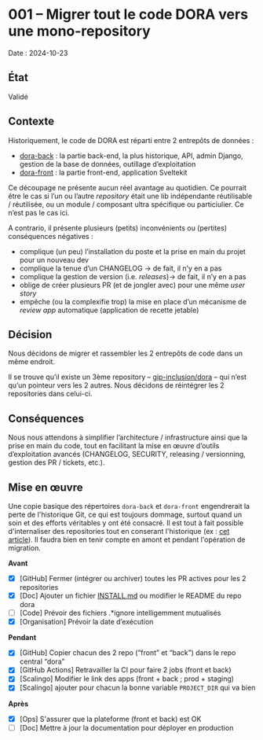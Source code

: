 
# 001 – Migrer tout le code DORA vers une mono-repository

Date : 2024-10-23

## État

Validé

## Contexte

Historiquement, le code de DORA est réparti entre 2 entrepôts de données : 

- [dora-back](https://github.com/gip-inclusion/dora-back) : la partie back-end, la plus historique, API, admin Django, gestion de la base de données, outillage d’exploitation
- [dora-front](https://github.com/gip-inclusion/dora-front) : la partie front-end, application Sveltekit

Ce découpage ne présente aucun réel avantage au quotidien. Ce pourrait être le cas si l’un ou l’autre *repository* était une lib indépendante réutilisable / réutilisée, ou un module / composant ultra spécifique ou particiulier. Ce n’est pas le cas ici.

A contrario, il présente plusieurs (petits) inconvénients ou (pertites) conséquences négatives :

- complique (un peu) l’installation du poste et la prise en main du projet pour un nouveau dev
- complique la tenue d’un CHANGELOG → de fait, il n’y en a pas
- complique la gestion de version (i.e. *releases*)→ de fait, il n’y en a pas
- oblige de créer plusieurs PR (et de jongler avec) pour une même *user story*
- empêche (ou la complexifie trop) la mise en place d’un mécanisme de *review app* automatique (application de recette jetable)

## Décision

Nous décidons de migrer et rassembler les 2 entrepôts de code dans un même endroit.

Il se trouve qu’il existe un 3ème repository – [gip-inclusion/dora](https://github.com/gip-inclusion/dora) – qui n’est qu’un pointeur vers les 2 autres. Nous décidons de réintégrer les 2 repositories dans celui-ci.

## Conséquences

Nous nous attendons à simplifier l’architecture / infrastructure ainsi que la prise en main du code, tout en facilitant la mise en œuvre d’outils d’exploitation avancés (CHANGELOG, SECURITY, releasing / versionning, gestion des PR / tickets, etc.).

## Mise en œuvre

Une copie basique des répertoires `dora-back` et `dora-front` engendrerait la perte de l'historique Git, ce qui est toujours dommage, surtout quand un soin et des efforts véritables y ont été consacré. Il est tout à fait possible d'internaliser des repositories tout en conserant l'historique (ex : [cet article](https://medium.com/@chris_72272/keeping-git-history-when-converting-multiple-repos-into-a-monorepo-97641744d928)). Il faudra bien en tenir compte en amont et pendant l'opération de migration.


**Avant**

- [X]  [GitHub] Fermer (intégrer ou archiver) toutes les PR actives pour les 2 repositories
- [X]  [Doc] Ajouter un fichier [INSTALL.md](http://INSTALL.md) ou modifier le README du repo dora
- [ ]  [Code] Prévoir des fichiers .*ignore intelligemment mutualisés
- [X]  [Organisation] Prévoir la date d’exécution

**Pendant**

- [X]  [GitHub] Copier chacun des 2 repo (”front” et “back”) dans le repo central “dora”
- [X]  [GitHub Actions] Retravailler la CI pour faire 2 jobs (front et back)
- [X]  [Scalingo] Modifier le link des apps (front + back ; prod + staging)
- [X]  [Scalingo] ajouter pour chacun la bonne variable `PROJECT_DIR` qui va bien

**Après**
- [X] [Ops] S'assurer que la plateforme (front et back) est OK
- [ ] [Doc] Mettre à jour la documentation pour déployer en production